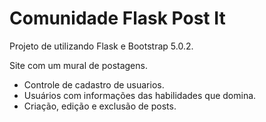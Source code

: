# Comunidade Flask Post It


Projeto de utilizando Flask e Bootstrap 5.0.2.

Site com um mural de postagens.
- Controle de cadastro de usuarios.
- Usuários com informações das habilidades que domina.
- Criação, edição e exclusão de posts.
